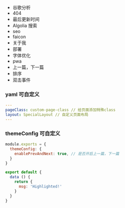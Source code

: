- 谷歌分析
- 404
- 最后更新时间
- Algolia 搜索
- seo
- faicon
- 关于我
- 部署
- 字体优化
- pwa
- 上一篇，下一篇
- 排序
- 双击事件
### yaml 可自定义
```yaml
---
pageClass: custom-page-class // 给页面添加特殊class
layout: SpecialLayout // 自定义页面布局
---
```
### themeConfig 可自定义
```js
module.exports = {
  themeConfig: {
    enablePrevAndNext: true, // 是否开启上一篇，下一篇
  }
}
```

``` js {4,5}
export default {
  data () {
    return {
      msg: 'Highlighted!'
    }
  }
}
```
